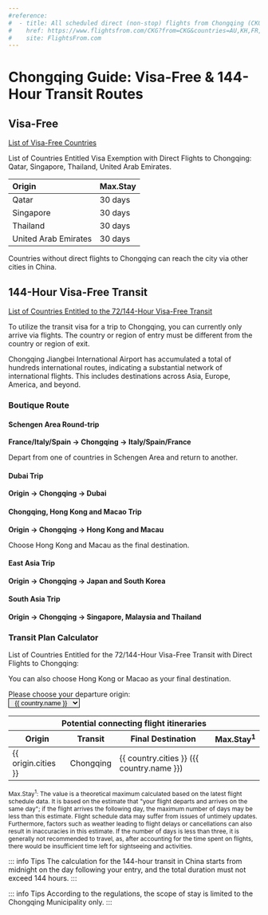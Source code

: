 ```yaml
---
#reference:
#  - title: All scheduled direct (non-stop) flights from Chongqing (CKG)
#    href: https://www.flightsfrom.com/CKG?from=CKG&countries=AU,KH,FR,HU,IT,JP,LA,MY,NP,QA,RU,SG,KR,ES,LK,TH,AE,GB,VN&state=1#
#    site: FlightsFrom.com
---
```


# Chongqing Guide: Visa-Free & 144-Hour Transit Routes

## Visa-Free

[List of Visa-Free Countries](/guide/visa#visa-free)

List of Countries Entitled Visa Exemption with Direct Flights to Chongqing: Qatar, Singapore, Thailand, United Arab Emirates.

|Origin|Max.Stay|
|:--|:--|
|Qatar|30 days|
|Singapore|30 days|
|Thailand|30 days|
|United Arab Emirates|30 days|

Countries without direct flights to Chongqing can reach the city via other cities in China.

## 144-Hour Visa-Free Transit

[List of Countries Entitled to the 72/144-Hour Visa-Free Transit](/guide/visa#visa-free-transit)

To utilize the transit visa for a trip to Chongqing, you can currently only arrive via flights.
The country or region of entry must be different from the country or region of exit.

Chongqing Jiangbei International Airport has accumulated a total of hundreds international routes, indicating a substantial network of international flights. This includes destinations across Asia, Europe, America, and beyond.

### Boutique Route

#### Schengen Area Round-trip

**France/Italy/Spain → Chongqing → Italy/Spain/France**

Depart from one of countries in Schengen Area and return to another.

#### Dubai Trip

**Origin → Chongqing → Dubai**

#### Chongqing, Hong Kong and Macao Trip

**Origin → Chongqing → Hong Kong and Macau**

Choose Hong Kong and Macau as the final destination.

#### East Asia Trip

**Origin → Chongqing → Japan and South Korea**

#### South Asia Trip

**Origin → Chongqing → Singapore, Malaysia and Thailand**

### Transit Plan Calculator

<script setup>
import { ref, computed } from 'vue'
import { visaFreeCountries } from '../guide/visa';

const visaFreeCountryNames = visaFreeCountries.map(country => country.name);
const directOriginCountries = [
  { name: 'Australia', cities: 'Sydney', weekdays: [0, 1, 0, 0, 0, 0, 0] },
  { name: 'Cambodia', cities: 'Phnom Penh', weekdays: [1, 1, 1, 1, 1, 1, 1] },
  { name: 'France', cities: 'Paris', weekdays: [0, 0, 1, 0, 0, 0, 1] },
  { name: 'Hungary', cities: 'Budapest', weekdays: [0, 0, 0, 1, 0, 0, 0] },
  { name: 'Italy', cities: 'Milan, Rome', weekdays: [0, 1, 1, 1, 0, 1, 0] },
  { name: 'Japan', cities: 'Osaka', weekdays: [0, 0, 1, 0, 1, 0, 1] },
  { name: 'Laos', cities: 'Vientiane', weekdays: [0, 1, 0, 1, 0, 1, 0] },
  { name: 'Malaysia', cities: 'Kuala Lumpur, Penang', weekdays: [1, 1, 1, 1, 1, 1, 1] },
  { name: 'Nepal', cities: 'Kathmandu', weekdays: [0, 0, 1, 0, 0, 0, 1] },
  { name: 'Qatar', cities: 'Doha', weekdays: [0, 0, 1, 0, 1, 0, 1] },
  { name: 'South Korea', cities: 'Seoul', weekdays: [1, 1, 1, 1, 1, 1, 1] },
  { name: 'Russia', cities: 'Moscow', weekdays: [0, 0, 1, 0, 0, 1, 0] },
  { name: 'Singapore', cities: 'Singapore', weekdays: [1, 1, 1, 1, 1, 1, 1] },
  { name: 'Spain', cities: 'Madrid', weekdays: [1, 0, 0, 0, 1, 0, 0] },
  { name: 'Sri Lanka', cities: 'Colombo', weekdays: [0, 1, 0, 1, 0, 1, 0] },
  { name: 'Thailand', cities: 'Bangkok, Phuket, Koh Saumi', weekdays: [1, 1, 1, 1, 1, 1, 1] },
  { name: 'United Arab Emirates', cities: 'Dubai', weekdays: [0, 1, 0, 0, 1, 0, 1] },
  { name: 'United Kingdom', cities: 'London', weekdays: [0, 0, 0, 1, 0, 0, 1] },
  { name: 'Vietnam', cities: 'Ho Chi Minh City, Hanoi', weekdays: [0, 1, 1, 1, 1, 1, 1] },
  { name: 'Hong Kong, China', cities: 'Hong Kong', weekdays: [1, 1, 1, 1, 1, 1, 1] },
  { name: 'Macao, China', cities: 'Macao', weekdays: [1, 0, 1, 0, 1, 1, 0] },
];

const countriesList = ref(directOriginCountries.map(country => ({
  ...country,
  visaFree: visaFreeCountryNames.includes(country.name),
})));

const validVisaFreeCountries = computed(() => countriesList.value.filter(country => country.visaFree));
const destinationCountries = computed(() => countriesList.value.filter(country => country.name !== originName.value));

const timeZone = Intl.DateTimeFormat().resolvedOptions().timeZone.split('/');
const originName = ref(validVisaFreeCountries.value.find(country => country.name === timeZone[0] || country.cities.includes(timeZone[1]))?.name || validVisaFreeCountries.value.find(country => country.visaFree).name);

const origin = computed(() => validVisaFreeCountries.value.find(country => country.name === originName.value));
const finalDestination = computed(() => countriesList.value.filter(country => country.name !== originName.value));
</script>

List of Countries Entitled for the 72/144-Hour Visa-Free Transit with Direct Flights to Chongqing: <template v-for="(country, i) in validVisaFreeCountries">{{ country.name }}{{ i === validVisaFreeCountries.length - 1 ? '.' : ', ' }}</template>

You can also choose Hong Kong or Macao as your final destination.

<Flex>
<div>
    Please choose your departure origin:
</div>
<div>
    <select v-model="originName" style="text-align:center;border:1px solid;padding:0 8px;">
        <option v-for="country in validVisaFreeCountries" :value="country.name">{{ country.name }}</option>
    </select>
</div>
</Flex>

<table>
  <thead>
    <tr>
      <th colspan="4">Potential connecting flight itineraries</th>
    </tr>
    <tr>
      <th>Origin</th>
      <th>Transit</th>
      <th>Final Destination</th>
      <th>Max.Stay<sup>1</sup></th>
    </tr>
  </thead>
  <tbody>
    <tr v-for="(country) in finalDestination">
      <td>{{ origin.cities }}</td>
      <td>Chongqing</td>
      <td>{{ country.cities }} ({{ country.name }})</td>
      <td>
        <Weekdays :arrival="origin.weekdays" :departure="country.weekdays" ></Weekdays>
      </td>
    </tr>
  </tbody>
</table>

<dl style="font-size:12px;">
<dd style="margin:0;">Max.Stay<sup>1</sup>: The value is a theoretical maximum calculated based on the latest flight schedule data. It is based on the estimate that "your flight departs and arrives on the same day"; if the flight arrives the following day, the maximum number of days may be less than this estimate. Flight schedule data may suffer from issues of untimely updates. Furthermore, factors such as weather leading to flight delays or cancellations can also result in inaccuracies in this estimate. If the number of days is less than three, it is generally not recommended to travel, as, after accounting for the time spent on flights, there would be insufficient time left for sightseeing and activities.</dd>
</dl>

::: info Tips
The calculation for the 144-hour transit in China starts from midnight on the day following your entry, and the total duration must not exceed 144 hours.
:::

::: info Tips
According to the regulations, the scope of stay is limited to the Chongqing Municipality only.
:::